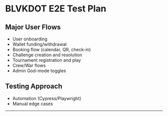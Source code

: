 # BLVKDOT E2E Test Plan

## Major User Flows
- User onboarding
- Wallet funding/withdrawal
- Booking flow (calendar, QR, check-in)
- Challenge creation and resolution
- Tournament registration and play
- Crew/War flows
- Admin God-mode toggles

## Testing Approach
- Automation (Cypress/Playwright)
- Manual edge cases

---